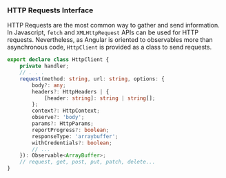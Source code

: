 ### HTTP Requests Interface

HTTP Requests are the most common way to gather and send information. In Javascript, `fetch` and `XMLHttpRequest` APIs can be used for HTTP requests. Nevertheless, as Angular is oriented to observables more than asynchronous code, `HttpClient` is provided as a class to send requests.


```ts
export declare class HttpClient {
    private handler;
    // . . .
    request(method: string, url: string, options: {
        body?: any;
        headers?: HttpHeaders | {
            [header: string]: string | string[];
        };
        context?: HttpContext;
        observe?: 'body';
        params?: HttpParams;
        reportProgress?: boolean;
        responseType: 'arraybuffer';
        withCredentials?: boolean;
        // ...
    }): Observable<ArrayBuffer>;
    // request, get, post, put, patch, delete...
}
```
